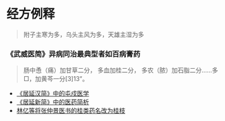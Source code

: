 # 经方例释


> 附子主寒为多，乌头主风为多，天雄主湿为多

### 《武威医简》异病同治最典型者如百病膏药
> 肠中恿（痛）加甘草二分，
> 多血加桂二分，
> 多农（脓）加石脂二分……多□，加黄芩一分[3]13”。

- [《居延汉简》中的屯戍医学](http://www.cntcm.com.cn/xueshu/2016-09/05/content_20517.htm)
- [《居延新简》中的医药简析](http://cntcm.com.cn/xueshu/2016-09/29/content_21524.htm)
- [林亿等将张仲景医书的桂类药名改为桂枝](https://square.umin.ac.jp/mayanagi/paper02/GuiGB.htm)
